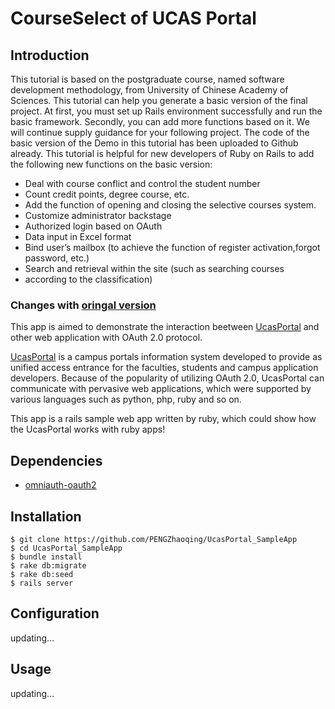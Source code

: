 # CourseSelect of UCAS Portal

## Introduction

This tutorial is based on the postgraduate course, named software development methodology, from University of Chinese Academy of Sciences. This tutorial can help you generate a basic version of the final project. At first, you must set up Rails environment successfully and run the basic framework. Secondly, you can add more functions based on it. We will continue supply guidance for your following project. The code of the basic version of the Demo in this tutorial has been uploaded to Github already. This tutorial is helpful for new developers of Ruby on Rails to add the following new functions on the basic version:

* Deal with course conflict and control the student number
* Count credit points, degree course, etc.
* Add the function of opening and closing the selective courses system.
* Customize administrator backstage
* Authorized login based on OAuth
* Data input in Excel format
* Bind user’s mailbox (to achieve the function of register activation,forgot password, etc.)
* Search and retrieval within the site (such as searching courses 
* according to the classification)

### Changes with [oringal version](https://github.com/PENGZhaoqing/CourseSelect) 

This app is aimed to demonstrate the interaction beetween [UcasPortal](https://github.com/PENGZhaoqing/UcasPortal) and other web application with OAuth 2.0 protocol. 

[UcasPortal](https://github.com/PENGZhaoqing/UcasPortal) is a campus portals information system developed to provide as unified access entrance for the faculties, students and campus application developers. Because of the popularity of utilizing  OAuth 2.0, UcasPortal can communicate with pervasive web applications, which were supported by various languages such as python, php, ruby and so on.

This app is a rails sample web app written by ruby, which could show how the UcasPortal works with ruby apps!

## Dependencies
* [omniauth-oauth2](https://github.com/intridea/omniauth-oauth2)

## Installation

```
$ git clone https://github.com/PENGZhaoqing/UcasPortal_SampleApp
$ cd UcasPortal_SampleApp
$ bundle install
$ rake db:migrate
$ rake db:seed
$ rails server
```
## Configuration

updating...

## Usage

updating...
